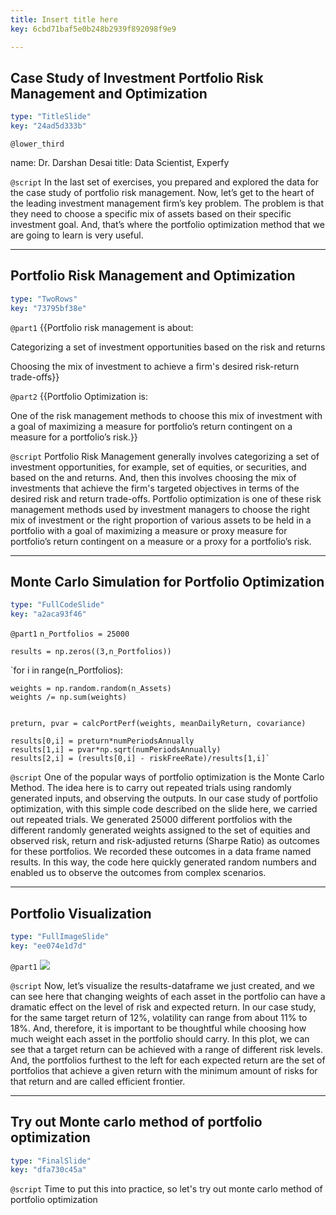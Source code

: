```yaml
---
title: Insert title here
key: 6cbd71baf5e0b248b2939f892098f9e9

---
```

## Case Study of Investment Portfolio Risk Management and Optimization

```yaml
type: "TitleSlide"
key: "24ad5d333b"
```

`@lower_third`

name: Dr. Darshan Desai
title: Data Scientist, Experfy 


`@script`
In the last set of exercises, you prepared and explored the data for the case study of portfolio risk management. Now, let’s get to the heart of the leading investment management firm’s key problem. The problem is that they need to choose a specific mix of assets based on their specific investment goal. And, that’s where the portfolio optimization method that we are going to learn is very useful.


---
## Portfolio Risk Management and Optimization

```yaml
type: "TwoRows"
key: "73795bf38e"
```

`@part1`
{{Portfolio risk management is about:

 Categorizing a set of investment opportunities based on the risk and returns

Choosing the mix of investment to achieve a firm's desired risk-return trade-offs}}


`@part2`
{{Portfolio Optimization is:

One of the risk management methods to choose this mix of investment with a goal of maximizing a measure for portfolio’s return contingent on a measure for a portfolio’s risk.}}


`@script`
Portfolio Risk Management generally involves categorizing a set of investment opportunities, for example, set of equities, or securities, and based on the and returns. And, then this involves choosing the mix of investments that achieve the firm's targeted objectives in terms of the desired risk and return trade-offs. Portfolio optimization is one of these risk management methods used by investment managers to choose the right mix of investment or the right proportion of various assets to be held in a portfolio with a goal of maximizing a measure or proxy measure for portfolio’s return contingent on a measure or a proxy for a portfolio’s risk.


---
## Monte Carlo Simulation for Portfolio Optimization 

```yaml
type: "FullCodeSlide"
key: "a2aca93f46"
```

`@part1`
`n_Portfolios = 25000`

`results = np.zeros((3,n_Portfolios))`

`for i in range(n_Portfolios):

    weights = np.random.random(n_Assets)
    weights /= np.sum(weights)


    preturn, pvar = calcPortPerf(weights, meanDailyReturn, covariance)

    results[0,i] = preturn*numPeriodsAnnually
    results[1,i] = pvar*np.sqrt(numPeriodsAnnually)
    results[2,i] = (results[0,i] - riskFreeRate)/results[1,i]`


`@script`
One of the popular ways of portfolio optimization is the Monte Carlo Method. The idea here is to carry out repeated trials using randomly generated inputs, and observing the outputs. In our case study of portfolio optimization, with this simple code described on the slide here, we carried out repeated trials. We generated 25000 different portfolios with the different randomly generated weights assigned to the set of equities and observed risk, return and risk-adjusted returns (Sharpe Ratio) as outcomes for these portfolios. We recorded these outcomes in a data frame named results.  In this way, the code here quickly generated random numbers and enabled us to observe the outcomes from complex scenarios.


---
## Portfolio Visualization

```yaml
type: "FullImageSlide"
key: "ee074e1d7d"
```

`@part1`
![](https://assets.datacamp.com/production/repositories/4302/datasets/93ad48a94aeadefb70c794c02f87923f0ee7b1f7/montecarlo.JPG)


`@script`
Now, let’s visualize the results-dataframe we just created, and we can see here that changing weights of each asset in the portfolio can have a dramatic effect on the level of risk and expected return. In our case study, for the same target return of 12%, volatility can range from about 11% to 18%. And, therefore, it is important to be thoughtful while choosing how much weight each asset in the portfolio should carry. In this plot, we can see that a target return can be achieved with a range of different risk levels. And, the portfolios furthest to the left for each expected return are the set of portfolios that achieve a given return with the minimum amount of risks for that return and are called efficient frontier.


---
## Try out Monte carlo method of portfolio optimization

```yaml
type: "FinalSlide"
key: "dfa730c45a"
```

`@script`
Time to put this into practice, so let's try out monte carlo method of portfolio optimization

